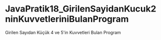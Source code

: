 # JavaPratik18_GirilenSayidanKucuk2ninKuvvetleriniBulanProgram
Girilen Sayıdan Küçük 4 ve 5'in Kuvvetleri Bulan Program
